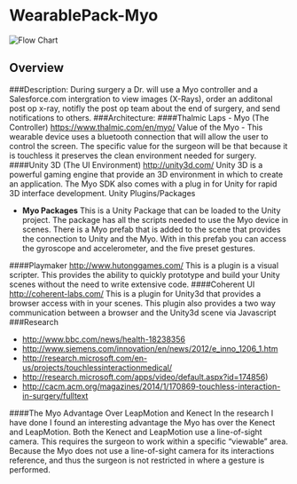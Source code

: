 WearablePack-Myo
================
![Flow Chart](https://cloud.githubusercontent.com/assets/6456976/3211270/82bf990c-ef0c-11e3-88f0-d9a2f4834aad.png)

## Overview
###Description:
During surgery a Dr. will use a Myo controller and a Salesforce.com intergration to view images (X-Rays), order an additonal post op x-ray,  notifly the post op team about the end of surgery, and send notifications to others.
###Architecture:
####Thalmic Laps - Myo (The Controller) https://www.thalmic.com/en/myo/
Value of the Myo - This wearable device uses a bluetooth connection that will allow the user to control the screen.  The specific value for the surgeon will be that because it is touchless it preserves the clean environment needed for surgery.
####Unity 3D (The UI Environment) http://unity3d.com/
Unity 3D is a powerful gaming engine that provide an 3D environment in which to create an application.  The Myo SDK also comes with a plug in for Unity for rapid 3D interface development.
Unity Plugins/Packages
- **Myo Packages**
This is a Unity Package that can be loaded to the Unity project.  The package has all the scripts needed to use the Myo device in scenes.  There is a Myo prefab that is added to the scene that provides the connection to Unity and the Myo.  With in this prefab you can access the gyroscope and accelerometer, and the five preset gestures.

####Playmaker http://www.hutonggames.com/
This is a plugin is a visual scripter.  This provides the ability to quickly prototype and build your Unity scenes without the need to write extensive code.
####Coherent UI http://coherent-labs.com/
This is a plugin for Unity3d that provides a browser access with in your scenes.  This plugin also provides a two way communication between a browser and the Unity3d scene via Javascript
###Research
- http://www.bbc.com/news/health-18238356
- http://www.siemens.com/innovation/en/news/2012/e_inno_1206_1.htm
- http://research.microsoft.com/en-us/projects/touchlessinteractionmedical/
- http://research.microsoft.com/apps/video/default.aspx?id=174856)
- http://cacm.acm.org/magazines/2014/1/170869-touchless-interaction-in-surgery/fulltext

####The Myo Advantage Over LeapMotion and Kenect
In the research I have done I found an interesting advantage the Myo has over the Kenect and LeapMotion.  Both the Kenect and LeapMotion use a line-of-sight camera.  This requires the surgeon to work within a specific “viewable” area.  Because the Myo does not use a line-of-sight camera for its interactions reference, and thus the surgeon is not restricted in where a gesture is performed. 

